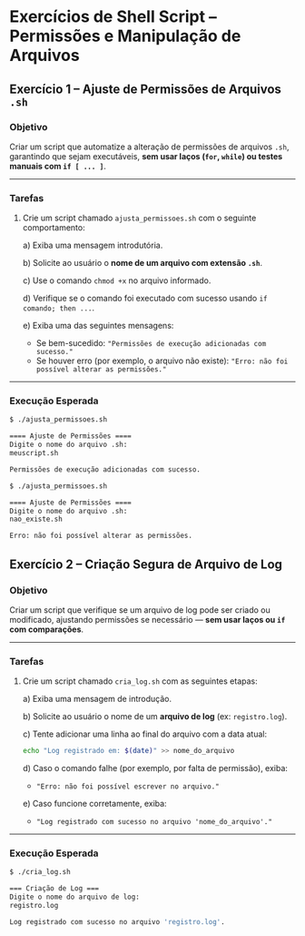 # Exercícios de Shell Script – Permissões e Manipulação de Arquivos

## Exercício 1 – Ajuste de Permissões de Arquivos `.sh`

### Objetivo
Criar um script que automatize a alteração de permissões de arquivos `.sh`, garantindo que sejam executáveis, **sem usar laços (`for`, `while`) ou testes manuais com `if [ ... ]`**.

---

### Tarefas

1. Crie um script chamado `ajusta_permissoes.sh` com o seguinte comportamento:

   a) Exiba uma mensagem introdutória.

   b) Solicite ao usuário o **nome de um arquivo com extensão `.sh`**.

   c) Use o comando `chmod +x` no arquivo informado.

   d) Verifique se o comando foi executado com sucesso usando `if comando; then ...`.

   e) Exiba uma das seguintes mensagens:
   - Se bem-sucedido: `"Permissões de execução adicionadas com sucesso."`
   - Se houver erro (por exemplo, o arquivo não existe): `"Erro: não foi possível alterar as permissões."`

---

### Execução Esperada

```bash
$ ./ajusta_permissoes.sh

==== Ajuste de Permissões ====
Digite o nome do arquivo .sh:
meuscript.sh

Permissões de execução adicionadas com sucesso.
```

```bash
$ ./ajusta_permissoes.sh

==== Ajuste de Permissões ====
Digite o nome do arquivo .sh:
nao_existe.sh

Erro: não foi possível alterar as permissões.
```

## Exercício 2 – Criação Segura de Arquivo de Log

### Objetivo
Criar um script que verifique se um arquivo de log pode ser criado ou modificado, ajustando permissões se necessário — **sem usar laços ou `if` com comparações**.

---

### Tarefas

1. Crie um script chamado `cria_log.sh` com as seguintes etapas:

   a) Exiba uma mensagem de introdução.

   b) Solicite ao usuário o nome de um **arquivo de log** (ex: `registro.log`).

   c) Tente adicionar uma linha ao final do arquivo com a data atual:
   ```bash
   echo "Log registrado em: $(date)" >> nome_do_arquivo
   ```

   d) Caso o comando falhe (por exemplo, por falta de permissão), exiba:
   - `"Erro: não foi possível escrever no arquivo."`

   e) Caso funcione corretamente, exiba:
   - `"Log registrado com sucesso no arquivo 'nome_do_arquivo'."`

---

### Execução Esperada

```bash
$ ./cria_log.sh

=== Criação de Log ===
Digite o nome do arquivo de log:
registro.log

Log registrado com sucesso no arquivo 'registro.log'.
```
